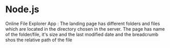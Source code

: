 # Node.js

Online File Explorer App :
The landing page has different folders and files which are located in the directory chosen in the server. The page has name of the folder/file, it's size and the last modified date and the breadcrumb shos the relative path of the file 

